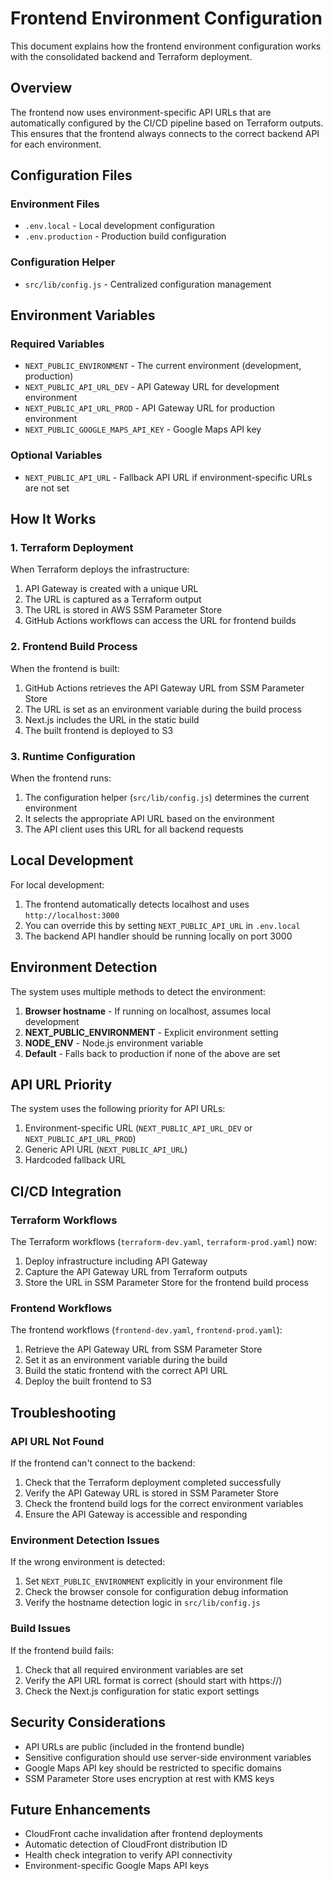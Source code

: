 # Frontend Environment Configuration

This document explains how the frontend environment configuration works with the consolidated backend and Terraform deployment.

## Overview

The frontend now uses environment-specific API URLs that are automatically configured by the CI/CD pipeline based on Terraform outputs. This ensures that the frontend always connects to the correct backend API for each environment.

## Configuration Files

### Environment Files

- `.env.local` - Local development configuration
- `.env.production` - Production build configuration

### Configuration Helper

- `src/lib/config.js` - Centralized configuration management

## Environment Variables

### Required Variables

- `NEXT_PUBLIC_ENVIRONMENT` - The current environment (development, production)
- `NEXT_PUBLIC_API_URL_DEV` - API Gateway URL for development environment
- `NEXT_PUBLIC_API_URL_PROD` - API Gateway URL for production environment
- `NEXT_PUBLIC_GOOGLE_MAPS_API_KEY` - Google Maps API key

### Optional Variables

- `NEXT_PUBLIC_API_URL` - Fallback API URL if environment-specific URLs are not set

## How It Works

### 1. Terraform Deployment

When Terraform deploys the infrastructure:

1. API Gateway is created with a unique URL
2. The URL is captured as a Terraform output
3. The URL is stored in AWS SSM Parameter Store
4. GitHub Actions workflows can access the URL for frontend builds

### 2. Frontend Build Process

When the frontend is built:

1. GitHub Actions retrieves the API Gateway URL from SSM Parameter Store
2. The URL is set as an environment variable during the build process
3. Next.js includes the URL in the static build
4. The built frontend is deployed to S3

### 3. Runtime Configuration

When the frontend runs:

1. The configuration helper (`src/lib/config.js`) determines the current environment
2. It selects the appropriate API URL based on the environment
3. The API client uses this URL for all backend requests

## Local Development

For local development:

1. The frontend automatically detects localhost and uses `http://localhost:3000`
2. You can override this by setting `NEXT_PUBLIC_API_URL` in `.env.local`
3. The backend API handler should be running locally on port 3000

## Environment Detection

The system uses multiple methods to detect the environment:

1. **Browser hostname** - If running on localhost, assumes local development
2. **NEXT_PUBLIC_ENVIRONMENT** - Explicit environment setting
3. **NODE_ENV** - Node.js environment variable
4. **Default** - Falls back to production if none of the above are set

## API URL Priority

The system uses the following priority for API URLs:

1. Environment-specific URL (`NEXT_PUBLIC_API_URL_DEV` or `NEXT_PUBLIC_API_URL_PROD`)
2. Generic API URL (`NEXT_PUBLIC_API_URL`)
3. Hardcoded fallback URL

## CI/CD Integration

### Terraform Workflows

The Terraform workflows (`terraform-dev.yaml`, `terraform-prod.yaml`) now:

1. Deploy infrastructure including API Gateway
2. Capture the API Gateway URL from Terraform outputs
3. Store the URL in SSM Parameter Store for the frontend build process

### Frontend Workflows

The frontend workflows (`frontend-dev.yaml`, `frontend-prod.yaml`):

1. Retrieve the API Gateway URL from SSM Parameter Store
2. Set it as an environment variable during the build
3. Build the static frontend with the correct API URL
4. Deploy the built frontend to S3

## Troubleshooting

### API URL Not Found

If the frontend can't connect to the backend:

1. Check that the Terraform deployment completed successfully
2. Verify the API Gateway URL is stored in SSM Parameter Store
3. Check the frontend build logs for the correct environment variables
4. Ensure the API Gateway is accessible and responding

### Environment Detection Issues

If the wrong environment is detected:

1. Set `NEXT_PUBLIC_ENVIRONMENT` explicitly in your environment file
2. Check the browser console for configuration debug information
3. Verify the hostname detection logic in `src/lib/config.js`

### Build Issues

If the frontend build fails:

1. Check that all required environment variables are set
2. Verify the API URL format is correct (should start with https://)
3. Check the Next.js configuration for static export settings

## Security Considerations

- API URLs are public (included in the frontend bundle)
- Sensitive configuration should use server-side environment variables
- Google Maps API key should be restricted to specific domains
- SSM Parameter Store uses encryption at rest with KMS keys

## Future Enhancements

- CloudFront cache invalidation after frontend deployments
- Automatic detection of CloudFront distribution ID
- Health check integration to verify API connectivity
- Environment-specific Google Maps API keys